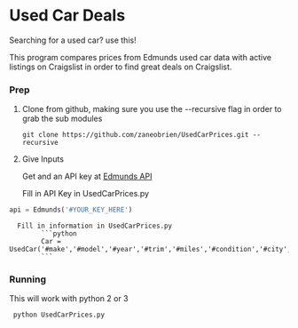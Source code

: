 # Used Car Deals

Searching for a used car? use this!

This program compares prices from Edmunds used car data with active listings on Craigslist in order to find great deals on Craigslist.

### Prep

1) Clone from github, making sure you use the --recursive flag in order to grab the sub modules

      ``` git clone https://github.com/zaneobrien/UsedCarPrices.git --recursive ```

2) Give Inputs

      Get and an API key at [Edmunds API](http://developer.edmunds.com/ "Here")

      Fill in API Key in UsedCarPrices.py
```python
api = Edmunds('#YOUR_KEY_HERE')
```

      Fill in information in UsedCarPrices.py
            ```python
            Car = UsedCar('#make','#model','#year','#trim','#miles','#condition','#city','#zipcode')
            ```

### Running

This will work with python 2 or 3

``` python UsedCarPrices.py```
